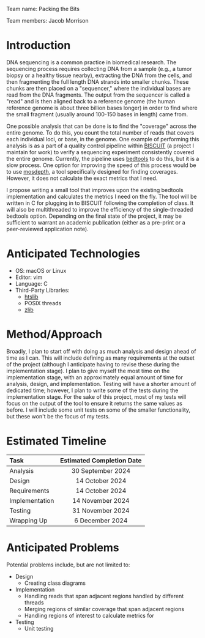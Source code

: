 Team name: Packing the Bits

Team members: Jacob Morrison

# Introduction

DNA sequencing is a common practice in biomedical research. The sequencing process requires collecting DNA from a
sample (e.g., a tumor biopsy or a healthy tissue nearby), extracting the DNA from the cells, and then fragmenting the
full length DNA strands into smaller chunks. These chunks are then placed on a "sequencer," where the individual bases
are read from the DNA fragments. The output from the sequencer is called a "read" and is then aligned back to a
reference genome (the human reference genome is about three billion bases longer) in order to find where the small
fragment (usually around 100-150 bases in length) came from.

One possible analysis that can be done is to find the "coverage" across the entire genome. To do this, you count the
total number of reads that covers each individual loci, or base, in the genome. One example of performing this analysis
is as a part of a quality control pipeline within [BISCUIT](https://github.com/huishenlab/biscuit) (a project I maintain
for work) to verify a sequencing experiment consistently covered the entire genome. Currently, the pipeline uses
[bedtools](https://github.com/arq5x/bedtools2) to do this, but it is a slow process. One option for improving the speed
of this process would be to use [mosdepth](https://github.com/brentp/mosdepth), a tool specifically designed for finding
coverages. However, it does not calculate the exact metrics that I need.

I propose writing a small tool that improves upon the existing bedtools implementation and calculates the metrics I need
on the fly. The tool will be written in C for plugging in to BISCUIT following the completion of class. It will also be
multithreaded to improve the efficiency of the single-threaded bedtools option. Depending on the final state of the
project, it may be sufficient to warrant an academic publication (either as a pre-print or a peer-reviewed application
note).

# Anticipated Technologies

- OS: macOS or Linux
- Editor: vim
- Language: C
- Third-Party Libraries:
  - [htslib](https://github.com/samtools/htslib)
  - POSIX threads
  - [zlib](https://www.zlib.net)

# Method/Approach

Broadly, I plan to start off with doing as much analysis and design ahead of time as I can. This will include defining
as many requirements at the outset of the project (although I anticipate having to revise these during the
implementation stage). I plan to give myself the most time on the implementation stage, with an approximately equal
amount of time for analysis, design, and implementation. Testing will have a shorter amount of dedicated time; however,
I plan to write some of the tests during the implementation stage. For the sake of this project, most of my tests will
focus on the output of the tool to ensure it returns the same values as before. I will include some unit tests on some
of the smaller functionality, but these won't be the focus of my tests.

# Estimated Timeline

| Task | Estimated Completion Date |
|:-----|:--------:|
| Analysis       | 30 September 2024 |
| Design         | 14 October 2024   |
| Requirements   | 14 October 2024   |
| Implementation | 14 November 2024  |
| Testing        | 31 November 2024  |
| Wrapping Up    | 6 December 2024   |

# Anticipated Problems

Potential problems include, but are not limited to:

- Design
  - Creating class diagrams
- Implementation
  - Handling reads that span adjacent regions handled by different threads
  - Merging regions of similar coverage that span adjacent regions
  - Handling regions of interest to calculate metrics for
- Testing
  - Unit testing
